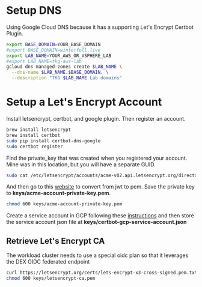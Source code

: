 # Setup DNS

Using Google Cloud DNS because it has a supporting Let's Encrypt Certbot Plugin.

```bash
export BASE_DOMAIN=YOUR_BASE_DOMAIN
#export BASE_DOMAIN=winterfell.live
export LAB_NAME=YOUR_AWS_OR_VSPHERE_LAB
#export LAB_NAME=tkg-aws-lab
gcloud dns managed-zones create $LAB_NAME \
  --dns-name $LAB_NAME.$BASE_DOMAIN. \
  --description "TKG $LAB_NAME Lab domains"
```

# Setup a Let's Encrypt Account

Install letsencrypt, certbot, and google plugin.  Then register an account.

```bash
brew install letsencrypt
brew install certbot
sudo pip install certbot-dns-google
sudo certbot register
```

Find the private_key that was created when you registered your account.  Mine was in this location, but you will have a separate GUID.

```bash
sudo cat /etc/letsencrypt/accounts/acme-v02.api.letsencrypt.org/directory/656b908c7d8dcf0d776091115fc00563/private_key.json
```

And then go to this [website](https://8gwifi.org/jwkconvertfunctions.jsp) to convert from jwt to pem.  Save the private key to **keys/acme-account-private-key.pem**.

```bash
chmod 600 keys/acme-account-private-key.pem
```

Create a service account in GCP following these [instructions](https://certbot-dns-google.readthedocs.io/en/stable/) and then store the service account json file at **keys/certbot-gcp-service-account.json**

## Retrieve Let's Encrypt CA

The workload cluster needs to use a special oidc plan so that it leverages the DEX OIDC federated endpoint

```bash
curl https://letsencrypt.org/certs/lets-encrypt-x3-cross-signed.pem.txt -o keys/letsencrypt-ca.pem
chmod 600 keys/letsencrypt-ca.pem
```
